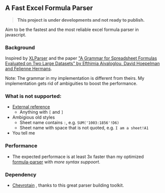 ## A Fast Excel Formula Parser
> **This project is under developments and not ready to publish.**

Aim to be the fastest and the most reliable excel formula parser in javascript.

### Background

Inspired by [XLParser](https://github.com/spreadsheetlab/XLParser/blob/master/src/XLParser/ExcelFormulaGrammar.cs)
and the paper ["A Grammar for Spreadsheet Formulas Evaluated on Two Large Datasets" by Efthimia Aivaloglou, David Hoepelman and Felienne Hermans](https://fenia266781730.files.wordpress.com/2019/01/07335408.pdf).

Note: The grammar in my implementation is different from theirs. My implementation gets rid of ambiguities to boost the performance.

### What is not supported:
 - [External reference](https://support.office.com/en-ie/article/create-an-external-reference-link-to-a-cell-range-in-another-workbook-c98d1803-dd75-4668-ac6a-d7cca2a9b95f)
    - Anything with `[` and `]`
 - Ambigious old styles
    - Sheet name contains `:`, e.g. `SUM('1003:1856'!D6)`
    - Sheet name with space that is not quoted, e.g. `I am a sheet!A1`
 - You tell me
    
### Performance
  - The expected performace is at least 3x faster than my optimized [formula-parser](https://github.com/LesterLyu/formula-parser)
  with *more syntax suppoort*.
  
### Dependency
  - [Chevrotain](https://github.com/SAP/chevrotain) , thanks to this great parser building toolkit.
  

